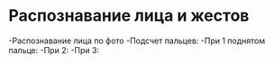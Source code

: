 # Распознавание лица и жестов

-Распознавание лица по фото
-Подсчет пальцев:
      -При 1 поднятом пальце:
      -При 2:
      -При 3:
